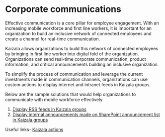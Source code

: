 # Corporate communications

Effective communication is a core pillar for employee engagement. With an increasing mobile workforce and first line workers, it is important for an organization to build an inclusive network of connected employees and create a channel for real-time communication.

Kaizala allows organizations to build this network of connected employees by bringing in first line worker into digital fold of the organization. Organizations can send real-time corporate communication, product information, and critical announcements building an inclusive organization.

To simplify the process of communication and leverage the current investments made in communication channels, organizations can use custom actions to display internet and intranet feeds in Kaizala groups.

Below are the sample solutions that would help organizations to communicate with mobile workforce effectively
 1. [Display RSS feeds in Kaizala groups](/Articles/Solutions/Display%20RSS%20Feeds%20in%20Kaizala%20groups.md)
 2. [Display internal announcements made on SharePoint announcement list in Kaizala groups](/Articles/Solutions/Display%20Sharepoint%20announcements.md)

Useful links- [Kaizala actions](https://docs.microsoft.com/en-us/kaizala/actions/readme)
